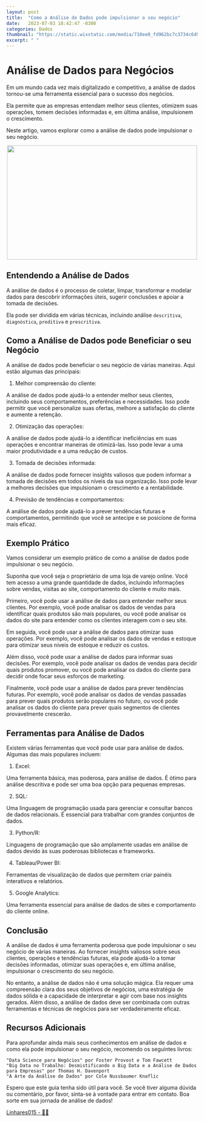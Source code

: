 ```yaml
---
layout: post
title:  "Como a Análise de Dados pode impulsionar o seu negócio"
date:   2023-07-03 18:42:47 -0300
categories: Dados
thumbnail: "https://static.wixstatic.com/media/710ee0_fd962bc7c3734c6d96a29d23b35746b8~mv2.jpg"
excerpt: " "
---
```


# Análise de Dados para Negócios

Em um mundo cada vez mais digitalizado e competitivo, a análise de dados tornou-se uma ferramenta essencial para o sucesso dos negócios.

Ela permite que as empresas entendam melhor seus clientes, otimizem suas operações, tomem decisões informadas e, em última análise, impulsionem o crescimento.

Neste artigo, vamos explorar como a análise de dados pode impulsionar o seu negócio.

<p align="center">
  <img src="https://static.wixstatic.com/media/710ee0_fd962bc7c3734c6d96a29d23b35746b8~mv2.jpg" width="500" height="300">
</p>

## Entendendo a Análise de Dados

A análise de dados é o processo de coletar, limpar, transformar e modelar dados para descobrir informações úteis, sugerir conclusões e apoiar a tomada de decisões.

Ela pode ser dividida em várias técnicas, incluindo análise `descritiva`, `diagnóstica`, `preditiva` e `prescritiva`.

## Como a Análise de Dados pode Beneficiar o seu Negócio

A análise de dados pode beneficiar o seu negócio de várias maneiras. Aqui estão algumas das principais:

1. Melhor compreensão do cliente: 

A análise de dados pode ajudá-lo a entender melhor seus clientes, incluindo seus comportamentos, preferências e necessidades. Isso pode permitir que você personalize suas ofertas, melhore a satisfação do cliente e aumente a retenção.
    
2. Otimização das operações: 

A análise de dados pode ajudá-lo a identificar ineficiências em suas operações e encontrar maneiras de otimizá-las. Isso pode levar a uma maior produtividade e a uma redução de custos.
    
3. Tomada de decisões informada: 

A análise de dados pode fornecer insights valiosos que podem informar a tomada de decisões em todos os níveis da sua organização. Isso pode levar a melhores decisões que impulsionam o crescimento e a rentabilidade.
    
4. Previsão de tendências e comportamentos: 

A análise de dados pode ajudá-lo a prever tendências futuras e comportamentos, permitindo que você se antecipe e se posicione de forma mais eficaz.

## Exemplo Prático

Vamos considerar um exemplo prático de como a análise de dados pode impulsionar o seu negócio.

Suponha que você seja o proprietário de uma loja de varejo online. Você tem acesso a uma grande quantidade de dados, incluindo informações sobre vendas, visitas ao site, comportamento do cliente e muito mais.

Primeiro, você pode usar a análise de dados para entender melhor seus clientes. Por exemplo, você pode analisar os dados de vendas para identificar quais produtos são mais populares, ou você pode analisar os dados do site para entender como os clientes interagem com o seu site.

Em seguida, você pode usar a análise de dados para otimizar suas operações. Por exemplo, você pode analisar os dados de vendas e estoque para otimizar seus níveis de estoque e reduzir os custos.

Além disso, você pode usar a análise de dados para informar suas decisões. Por exemplo, você pode analisar os dados de vendas para decidir quais produtos promover, ou você pode analisar os dados do cliente para decidir onde focar seus esforços de marketing.

Finalmente, você pode usar a análise de dados para prever tendências futuras. Por exemplo, você pode analisar os dados de vendas passadas para prever quais produtos serão populares no futuro, ou você pode analisar os dados do cliente para prever quais segmentos de clientes provavelmente crescerão.

## Ferramentas para Análise de Dados

Existem várias ferramentas que você pode usar para análise de dados. Algumas das mais populares incluem:

1. Excel: 

Uma ferramenta básica, mas poderosa, para análise de dados. É ótimo para análise descritiva e pode ser uma boa opção para pequenas empresas.
    
2. SQL: 

Uma linguagem de programação usada para gerenciar e consultar bancos de dados relacionais. É essencial para trabalhar com grandes conjuntos de dados.
    
3. Python/R: 

Linguagens de programação que são amplamente usadas em análise de dados devido às suas poderosas bibliotecas e frameworks.
    
4. Tableau/Power BI: 

Ferramentas de visualização de dados que permitem criar painéis interativos e relatórios.
    
5. Google Analytics: 

Uma ferramenta essencial para análise de dados de sites e comportamento do cliente online.

## Conclusão

A análise de dados é uma ferramenta poderosa que pode impulsionar o seu negócio de várias maneiras. Ao fornecer insights valiosos sobre seus clientes, operações e tendências futuras, ela pode ajudá-lo a tomar decisões informadas, otimizar suas operações e, em última análise, impulsionar o crescimento do seu negócio.

No entanto, a análise de dados não é uma solução mágica. Ela requer uma compreensão clara dos seus objetivos de negócios, uma estratégia de dados sólida e a capacidade de interpretar e agir com base nos insights gerados. Além disso, a análise de dados deve ser combinada com outras ferramentas e técnicas de negócios para ser verdadeiramente eficaz.

## Recursos Adicionais

Para aprofundar ainda mais seus conhecimentos em análise de dados e como ela pode impulsionar o seu negócio, recomendo os seguintes livros:

    "Data Science para Negócios" por Foster Provost e Tom Fawcett
    "Big Data no Trabalho: Desmistificando o Big Data e a Análise de Dados para Empresas" por Thomas H. Davenport
    "A Arte da Análise de Dados" por Cole Nussbaumer Knaflic

Espero que este guia tenha sido útil para você. Se você tiver alguma dúvida ou comentário, por favor, sinta-se à vontade para entrar em contato. Boa sorte em sua jornada de análise de dados!

[Linhares015 - 🧙‍♂️](https://github.com/Linhares015)